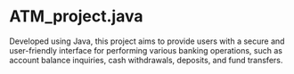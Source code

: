 # ATM_project.java
Developed using Java, this project aims to provide users with a secure and user-friendly interface for performing various banking operations, such as account balance inquiries, cash withdrawals, deposits, and fund transfers. 

